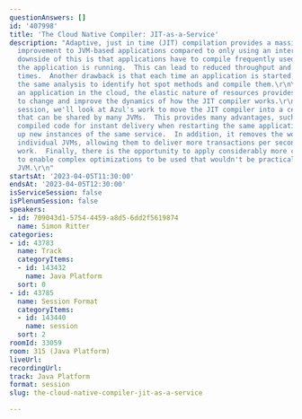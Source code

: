```yaml
---
questionAnswers: []
id: '407998'
title: 'The Cloud Native Compiler: JIT-as-a-Service'
description: "Adaptive, just in time (JIT) compilation provides a massive performance
  improvement to JVM-based applications compared to only using an interpreter.  The
  downside of this is that applications have to compile frequently used methods as
  the application is running.  This can lead to reduced throughput and slower response
  times.  Another drawback is that each time an application is started, it must perform
  the same analysis to identify hot spot methods and compile them.\r\n\r\nWhen running
  an application in the cloud, the elastic nature of resources provides the ability
  to change and improve the dynamics of how the JIT compiler works.\r\n\r\nIn this
  session, we'll look at Azul's work to move the JIT compiler into a centralized service
  that can be shared by many JVMs.  This provides many advantages, such as caching
  compiled code for instant delivery when restarting the same application or spinning
  up new instances of the same service.  In addition, it removes the workload from
  individual JVMs, allowing them to deliver more transactions per second of application
  work.  Finally, there is the opportunity to apply considerably more compute resources
  to enable complex optimizations to be used that wouldn't be practical in a single
  JVM.\r\n"
startsAt: '2023-04-05T11:30:00'
endsAt: '2023-04-05T12:30:00'
isServiceSession: false
isPlenumSession: false
speakers:
- id: 709043d1-5754-4459-a8d5-6dd2f5619874
  name: Simon Ritter
categories:
- id: 43783
  name: Track
  categoryItems:
  - id: 143432
    name: Java Platform
  sort: 0
- id: 43785
  name: Session Format
  categoryItems:
  - id: 143440
    name: session
  sort: 2
roomId: 33059
room: 315 (Java Platform)
liveUrl: 
recordingUrl: 
track: Java Platform
format: session
slug: the-cloud-native-compiler-jit-as-a-service

---
```

